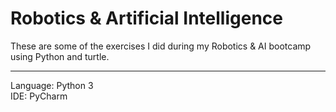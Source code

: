 # Robotics & Artificial Intelligence

These are some of the exercises I did during my Robotics & AI bootcamp using Python and turtle.

---

Language: Python 3 <br>
IDE: PyCharm
